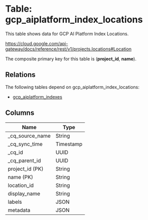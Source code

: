 # Table: gcp_aiplatform_index_locations

This table shows data for GCP AI Platform Index Locations.

https://cloud.google.com/api-gateway/docs/reference/rest/v1/projects.locations#Location

The composite primary key for this table is (**project_id**, **name**).

## Relations

The following tables depend on gcp_aiplatform_index_locations:
  - [gcp_aiplatform_indexes](gcp_aiplatform_indexes)

## Columns

| Name          | Type          |
| ------------- | ------------- |
|_cq_source_name|String|
|_cq_sync_time|Timestamp|
|_cq_id|UUID|
|_cq_parent_id|UUID|
|project_id (PK)|String|
|name (PK)|String|
|location_id|String|
|display_name|String|
|labels|JSON|
|metadata|JSON|